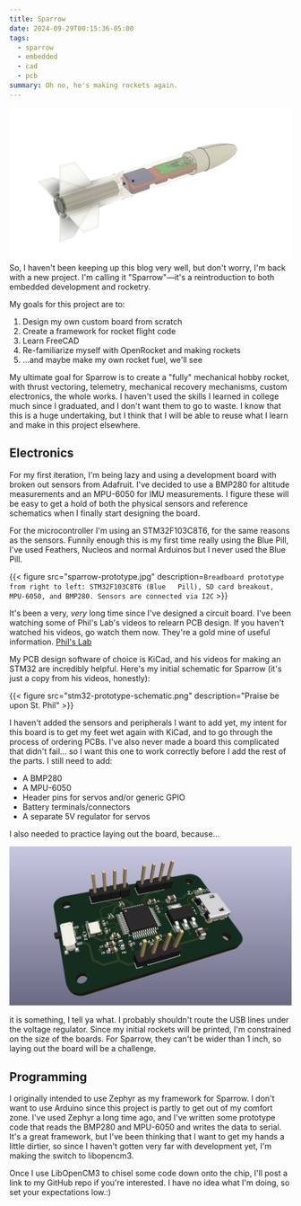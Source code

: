 ```yaml
---
title: Sparrow
date: 2024-09-29T00:15:36-05:00
tags:
  - sparrow
  - embedded
  - cad
  - pcb
summary: Oh no, he's making rockets again.
---
```


![Sparrow Model](sparrow-model.png)  
So, I haven't been keeping up this blog very well, but don't worry, I'm back with a new project. I'm calling it "Sparrow"—it's a reintroduction to both embedded development and rocketry.

My goals for this project are to:

1. Design my own custom board from scratch
2. Create a framework for rocket flight code
3. Learn FreeCAD
4. Re-familiarize myself with OpenRocket and making rockets
5. …and maybe make my own rocket fuel, we'll see  

 My ultimate goal for Sparrow is to create a "fully" mechanical hobby rocket, with thrust vectoring, telemetry, mechanical recovery mechanisms, custom electronics, the whole works. I haven't used the skills I learned in college much since I graduated, and I don't want them to go to waste. I know that this is a huge undertaking, but I think that I will be able to reuse what I learn and make in this project elsewhere.

## Electronics

For my first iteration, I'm being lazy and using a development board with broken out sensors from Adafruit. I've decided to use a BMP280 for altitude measurements and an MPU-6050 for IMU measurements. I figure these will be easy to get a hold of both the physical sensors and reference schematics when I finally start designing the board.  

For the microcontroller I'm using an STM32F103C8T6, for the same reasons as the sensors. Funnily enough this is my first time really using the Blue Pill, I've used Feathers, Nucleos and normal Arduinos but I never used the Blue Pill.

{{< figure src="sparrow-prototype.jpg" description=`Breadboard prototype from right to left: STM32F103C8T6 (Blue  
Pill), SD card breakout, MPU-6050, and BMP280. Sensors are connected via I2C` >}}

It's been a very, _very_ long time since I've designed a circuit board. I've been watching some of Phil's Lab's videos to relearn PCB design. If you haven't watched his videos, go watch them now. They're a gold mine of useful information. [Phil's Lab](https://www.youtube.com/c/phils94)

My PCB design software of choice is KiCad, and his videos for making an STM32 are incredibly helpful. Here's my initial schematic for Sparrow (it's just a copy from his videos, honestly):

{{< figure src="stm32-prototype-schematic.png" description="Praise be upon St. Phil" >}}

I haven't added the sensors and peripherals I want to add yet, my intent for this board is to get my feet wet again with KiCad, and to go through the process of ordering PCBs. I've also never made a board this complicated that didn't fail… so I want this one to work correctly before I add the rest of the parts. I still need to add:

- A BMP280
- A MPU-6050
- Header pins for servos and/or generic GPIO
- Battery terminals/connectors
- A separate 5V regulator for servos

I also needed to practice laying out the board, because…

![STM32 Prototype Board](stm32-prototype-board.png)  

 it is something, I tell ya what. I probably shouldn't route the USB lines under the voltage regulator. Since my initial rockets will be printed, I'm constrained on the size of the boards. For Sparrow, they can't be wider than 1 inch, so laying out the board will be a challenge.

## Programming

I originally intended to use Zephyr as my framework for Sparrow. I don't want to use Arduino since this project is partly to get out of my comfort zone. I've used Zephyr a long time ago, and I've written some prototype code that reads the BMP280 and MPU-6050 and writes the data to serial. It's a great framework, but I've been thinking that I want to get my hands a little dirtier, so since I haven't gotten very far with development yet, I'm making the switch to libopencm3.

Once I use LibOpenCM3 to chisel some code down onto the chip, I'll post a link to my GitHub repo if you're interested. I have no idea what I'm doing, so set your expectations low.:)
